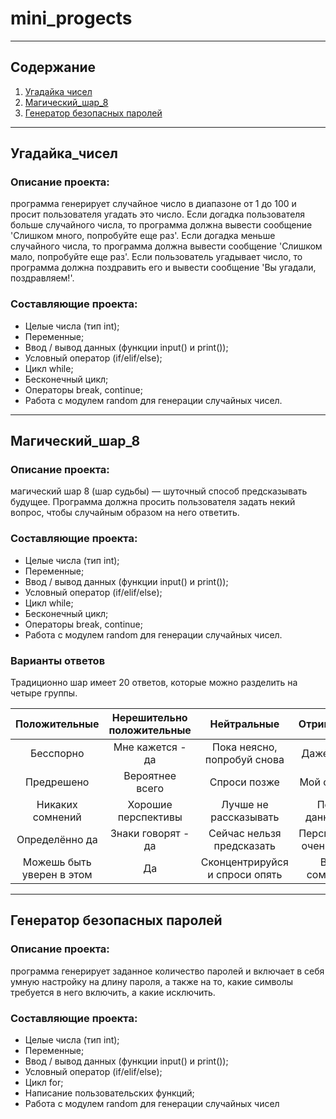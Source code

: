 # mini_progects
----
## Содержание
1. [Угадайка чисел](#Угадайка_чисел)
2. [Магический_шар_8](#Магический-шар-8)
3. [Генератор безопасных паролей](#Генератор)
----
## Угадайка_чисел
### Описание проекта: 
программа генерирует случайное число в диапазоне от 1 до 100 и просит пользователя угадать это число.
Если догадка пользователя больше случайного числа, то программа должна вывести сообщение 'Слишком много, попробуйте еще раз'.
Если догадка меньше случайного числа, то программа должна вывести сообщение 'Слишком мало, попробуйте еще раз'.
Если пользователь угадывает число, то программа должна поздравить его и вывести сообщение 'Вы угадали, поздравляем!'.

### Составляющие проекта: 
* Целые числа (тип int);
* Переменные;
* Ввод / вывод данных (функции input() и print());
* Условный оператор (if/elif/else);
* Цикл while;
* Бесконечный цикл;
* Операторы break, continue;
* Работа с модулем random для генерации случайных чисел.
----
## Магический_шар_8
### Описание проекта: 
магический шар 8 (шар судьбы) — шуточный способ предсказывать будущее. 
Программа должна просить пользователя задать некий вопрос, чтобы случайным образом на него ответить.

### Составляющие проекта:
* Целые числа (тип int);
* Переменные;
* Ввод / вывод данных (функции input() и print());
* Условный оператор (if/elif/else);
* Цикл while;
* Бесконечный цикл;
* Операторы break, continue;
* Работа с модулем random для генерации случайных чисел.

### Варианты ответов
Традиционно шар имеет 20 ответов, которые можно разделить на четыре группы.

| Положительные	|Нерешительно положительные|	Нейтральные	|Отрицательные |
|:-------:|:-----------:|:----------:|:-----------:|
|Бесспорно| Мне кажется - да |	Пока неясно, попробуй снова|	Даже не думай|
|Предрешено|	Вероятнее всего|	Спроси позже|	Мой ответ - нет|
|Никаких сомнений|	Хорошие перспективы|	Лучше не рассказывать|	По моим данным - нет|
|Определённо да|	Знаки говорят - да|	Сейчас нельзя предсказать|	Перспективы не очень хорошие|
|Можешь быть уверен в этом|	Да	|Сконцентрируйся и спроси опять|	Весьма сомнительно|
----
## Генератор безопасных паролей
### Описание проекта: 
программа генерирует заданное количество паролей и включает в себя умную настройку на длину пароля, а также на то, какие символы требуется в него включить, а какие исключить.

### Составляющие проекта:
* Целые числа (тип int);
* Переменные;
* Ввод / вывод данных (функции input() и print());
* Условный оператор (if/elif/else);
* Цикл for;
* Написание пользовательских функций;
* Работа с модулем random для генерации случайных чисел
